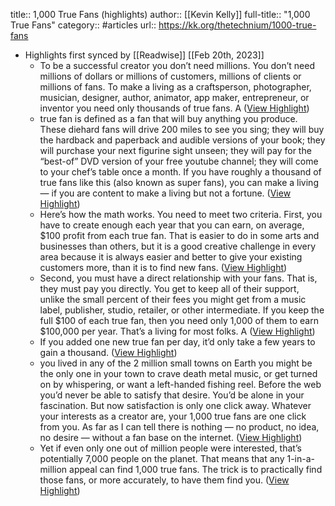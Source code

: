 title:: 1,000 True Fans (highlights)
author:: [[Kevin Kelly]]
full-title:: "1,000 True Fans"
category:: #articles
url:: https://kk.org/thetechnium/1000-true-fans

- Highlights first synced by [[Readwise]] [[Feb 20th, 2023]]
	- To be a successful creator you don’t need millions. You don’t need millions of dollars or millions of customers, millions of clients or millions of fans. To make a living as a craftsperson, photographer, musician, designer, author, animator, app maker, entrepreneur, or inventor you need only thousands of true fans.
	  A ([View Highlight](https://omnivore.app/me/the-technium-1-000-true-fans-181cafd47e6#3feb00ef-cd38-4075-a9bb-1ca15e480987))
	- true fan is defined as a fan that will buy anything you produce. These diehard fans will drive 200 miles to see you sing; they will buy the hardback and paperback and audible versions of your book; they will purchase your next figurine sight unseen; they will pay for the “best-of” DVD version of your free youtube channel; they will come to your chef’s table once a month. If you have roughly a thousand of true fans like this (also known as super fans), you can make a living — if you are content to make a living but not a fortune. ([View Highlight](https://omnivore.app/me/the-technium-1-000-true-fans-181cafd47e6#1523ca17-01a0-47c9-b297-c1e22d519b53))
	- Here’s how the math works. You need to meet two criteria. First, you have to create enough each year that you can earn, on average, $100 profit from each true fan. That is easier to do in some arts and businesses than others, but it is a good creative challenge in every area because it is always easier and better to give your existing customers more, than it is to find new fans. ([View Highlight](https://omnivore.app/me/the-technium-1-000-true-fans-181cafd47e6#d3efd4ce-fa2c-494d-b294-ef121dae5400))
	- Second, you must have a direct relationship with your fans. That is, they must pay you directly. You get to keep all of their support, unlike the small percent of their fees you might get from a music label, publisher, studio, retailer, or other intermediate. If you keep the full $100 of each true fan, then you need only 1,000 of them to earn $100,000 per year. That’s a living for most folks.
	  A ([View Highlight](https://omnivore.app/me/the-technium-1-000-true-fans-181cafd47e6#62f575e8-d462-417d-9b62-a54860a6644d))
	- If you added one new true fan per day, it’d only take a few years to gain a thousand. ([View Highlight](https://omnivore.app/me/the-technium-1-000-true-fans-181cafd47e6#621b1de2-54a0-44b9-9022-f54beab31799))
	- you lived in any of the 2 million small towns on Earth you might be the only one in your town to crave death metal music, or get turned on by whispering, or want a left-handed fishing reel. Before the web you’d never be able to satisfy that desire. You’d be alone in your fascination. But now satisfaction is only one click away. Whatever your interests as a creator are, your 1,000 true fans are one click from you. As far as I can tell there is nothing — no product, no idea, no desire — without a fan base on the internet. ([View Highlight](https://omnivore.app/me/the-technium-1-000-true-fans-181cafd47e6#d482be58-ee10-4f1e-9bcd-cc3e13699fda))
	- Yet if even only one out of million people were interested, that’s potentially 7,000 people on the planet. That means that any 1-in-a-million appeal can find 1,000 true fans. The trick is to practically find those fans, or more accurately, to have them find you. ([View Highlight](https://omnivore.app/me/the-technium-1-000-true-fans-181cafd47e6#0dacd9b6-d2ca-47ac-b6da-0a943d37338f))